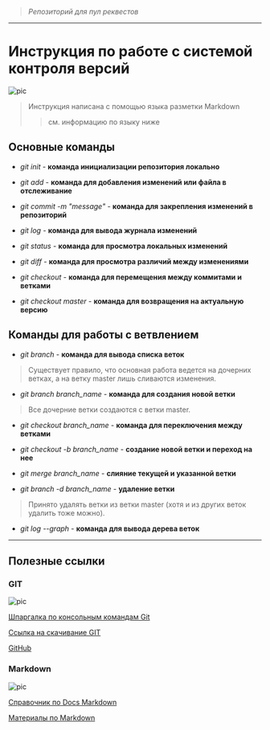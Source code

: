 > *Репозиторий для пул реквестов*

---

# Инструкция по работе с системой контроля версий

![pic](mem.jpg)

>Инструкция написана с помощью языка разметки Markdown
>>см. информацию по языку ниже

## Основные команды

* *git init* - **команда инициализации репозитория локально**

* *git add* - **команда для добавления изменений или файла в отслеживание**

* *git commit -m "message"* - **команда для закрепления изменений в репозиторий**

* *git log* - **команда для вывода журнала изменений**

* *git status* - **команда для просмотра локальных изменений**

* *git diff* - **команда для просмотра различий между изменениями**

* *git checkout* - **команда для перемещения между коммитами и ветками**

* *git checkout master* - **команда для возвращения на актуальную версию**

## Команды для работы с ветвлением

* *git branch* - **команда для вывода списка веток**

> Существует правило, что основная работа ведется на дочерних ветках, а на ветку master лишь сливаются изменения.

* *git branch branch_name* - **команда для создания новой ветки**

> Все дочерние ветки создаются с ветки master.

* *git checkout branch_name* - **команда для переключения между ветками**

* *git checkout -b branch_name* - **создание новой ветки и переход на нее**

* *git merge branch_name* - **слияние текущей и указанной ветки**

* *git branch -d branch_name* - **удаление ветки**

> Принято удалять ветки из ветки master (хотя и из других веток удалить тоже можно).

* *git log --graph* - **команда для вывода дерева веток**

---

## Полезные ссылки

### GIT

![pic](git.png)

[Шпаргалка по консольным командам Git](https://github.com/cyberspacedk/Git-commands)

[Ссылка на скачивание GIT](https://git-scm.com/)

[GitHub](https://github.com/)

### Markdown

![pic](markdown.png)

[Справочник по Docs Markdown](https://docs.microsoft.com/ru-ru/contribute/markdown-reference)

[Материалы по Markdown](https://gist.github.com/Jekins/2bf2d0638163f1294637)